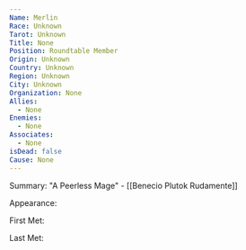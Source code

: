 ```yaml
---
Name: Merlin
Race: Unknown
Tarot: Unknown
Title: None
Position: Roundtable Member
Origin: Unknown
Country: Unknown
Region: Unknown
City: Unknown
Organization: None
Allies:
  - None
Enemies:
  - None
Associates:
  - None
isDead: false
Cause: None
---
```

Summary:
"A Peerless Mage" - [[Benecio Plutok Rudamente]]

Appearance: 

First Met: 

Last Met: 


